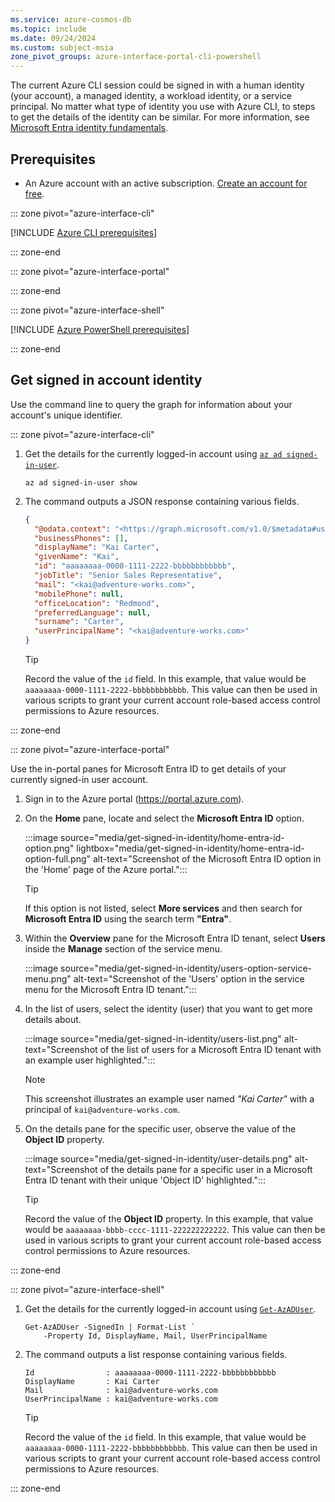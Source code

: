 ```yaml
---
ms.service: azure-cosmos-db
ms.topic: include
ms.date: 09/24/2024
ms.custom: subject-msia
zone_pivot_groups: azure-interface-portal-cli-powershell
---
```


The current Azure CLI session could be signed in with a human identity (your account), a managed identity, a workload identity, or a service principal. No matter what type of identity you use with Azure CLI, to steps to get the details of the identity can be similar. For more information, see [Microsoft Entra identity fundamentals](/entra/fundamentals/identity-fundamental-concepts#identity).

## Prerequisites

- An Azure account with an active subscription. [Create an account for free](https://azure.microsoft.com/free/?WT.mc_id=A261C142F).

::: zone pivot="azure-interface-cli"

[!INCLUDE [Azure CLI prerequisites](~/reusable-content/azure-cli/azure-cli-prepare-your-environment-no-header.md)]

::: zone-end

::: zone pivot="azure-interface-portal"

::: zone-end

::: zone pivot="azure-interface-shell"

[!INCLUDE [Azure PowerShell prerequisites](~/reusable-content/azure-powershell/azure-powershell-requirements-no-header.md)]

::: zone-end

## Get signed in account identity

Use the command line to query the graph for information about your account's unique identifier.

::: zone pivot="azure-interface-cli"

1. Get the details for the currently logged-in account using [`az ad signed-in-user`](/cli/azure/ad/signed-in-user#az-ad-signed-in-user-show).

    ```azurecli-interactive
    az ad signed-in-user show
    ```

1. The command outputs a JSON response containing various fields.

    ```json
    {
      "@odata.context": "<https://graph.microsoft.com/v1.0/$metadata#users/$entity>",
      "businessPhones": [],
      "displayName": "Kai Carter",
      "givenName": "Kai",
      "id": "aaaaaaaa-0000-1111-2222-bbbbbbbbbbbb",
      "jobTitle": "Senior Sales Representative",
      "mail": "<kai@adventure-works.com>",
      "mobilePhone": null,
      "officeLocation": "Redmond",
      "preferredLanguage": null,
      "surname": "Carter",
      "userPrincipalName": "<kai@adventure-works.com>"
    }
    ```

    > [!TIP]
    > Record the value of the `id` field. In this example, that value would be `aaaaaaaa-0000-1111-2222-bbbbbbbbbbbb`. This value can then be used in various scripts to grant your current account role-based access control permissions to Azure resources.

::: zone-end

::: zone pivot="azure-interface-portal"

Use the in-portal panes for Microsoft Entra ID to get details of your currently signed-in user account.

1. Sign in to the Azure portal (<https://portal.azure.com>).

1. On the **Home** pane, locate and select the **Microsoft Entra ID** option.

    :::image source="media/get-signed-in-identity/home-entra-id-option.png" lightbox="media/get-signed-in-identity/home-entra-id-option-full.png" alt-text="Screenshot of the Microsoft Entra ID option in the 'Home' page of the Azure portal.":::

    > [!TIP]
    > If this option is not listed, select **More services** and then search for **Microsoft Entra ID** using the search term **"Entra"**.

1. Within the **Overview** pane for the Microsoft Entra ID tenant, select **Users** inside the **Manage** section of the service menu.

    :::image source="media/get-signed-in-identity/users-option-service-menu.png" alt-text="Screenshot of the 'Users' option in the service menu for the Microsoft Entra ID tenant.":::

1. In the list of users, select the identity (user) that you want to get more details about.

    :::image source="media/get-signed-in-identity/users-list.png" alt-text="Screenshot of the list of users for a Microsoft Entra ID tenant with an example user highlighted.":::

    > [!NOTE]
    > This screenshot illustrates an example user named *"Kai Carter"* with a principal of `kai@adventure-works.com`.

1. On the details pane for the specific user, observe the value of the **Object ID** property.

    :::image source="media/get-signed-in-identity/user-details.png" alt-text="Screenshot of the details pane for a specific user in a Microsoft Entra ID tenant with their unique 'Object ID' highlighted.":::

    > [!TIP]
    > Record the value of the **Object ID** property. In this example, that value would be `aaaaaaaa-bbbb-cccc-1111-222222222222`. This value can then be used in various scripts to grant your current account role-based access control permissions to Azure resources.

::: zone-end

::: zone pivot="azure-interface-shell"

1. Get the details for the currently logged-in account using [`Get-AzADUser`](/powershell/module/az.resources/get-azaduser).

    ```azurepowershell-interactive
    Get-AzADUser -SignedIn | Format-List `
        -Property Id, DisplayName, Mail, UserPrincipalName
    ```

1. The command outputs a list response containing various fields.

    ```output
    Id                : aaaaaaaa-0000-1111-2222-bbbbbbbbbbbb
    DisplayName       : Kai Carter
    Mail              : kai@adventure-works.com
    UserPrincipalName : kai@adventure-works.com
    ```

    > [!TIP]
    > Record the value of the `id` field. In this example, that value would be `aaaaaaaa-0000-1111-2222-bbbbbbbbbbbb`. This value can then be used in various scripts to grant your current account role-based access control permissions to Azure resources.

::: zone-end
